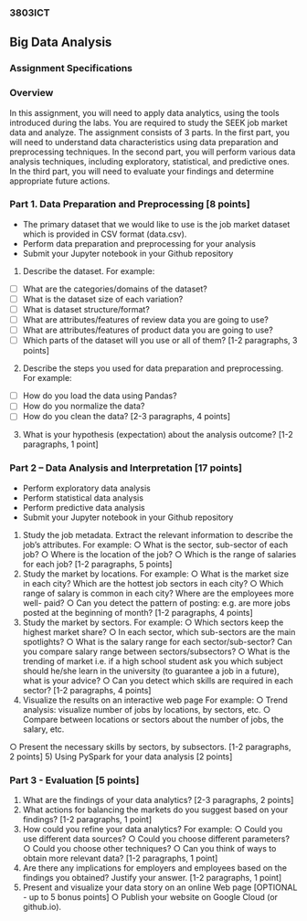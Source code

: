 ### 3803ICT
## Big Data Analysis
### Assignment Specifications

### Overview
In this assignment, you will need to apply data analytics, using the tools introduced during the labs. You are required to study the SEEK job market data and analyze. The assignment consists of 3 parts. In the first part, you will need to understand data characteristics using data preparation and preprocessing techniques. In the second part, you will perform various data analysis techniques, including exploratory, statistical, and predictive ones. In the third part, you will need to evaluate your findings and determine appropriate future actions.
### Part 1. Data Preparation and Preprocessing [8 points]
* The primary dataset that we would like to use is the job market dataset which is provided in CSV format (data.csv).
* Perform data preparation and preprocessing for your analysis
* Submit your Jupyter notebook in your Github repository
1. Describe the dataset. For example:
- [ ] What are the categories/domains of the dataset?
- [ ] What is the dataset size of each variation?
- [ ] What is dataset structure/format?
- [ ] What are attributes/features of review data you are going to use?
- [ ] What are attributes/features of product data you are going to use?
- [ ] Which parts of the dataset will you use or all of them?
[1-2 paragraphs, 3 points]
2. Describe the steps you used for data preparation and preprocessing.
For example:
- [ ] How do you load the data using Pandas?
- [ ] How do you normalize the data?
- [ ] How do you clean the data?
[2-3 paragraphs, 4 points]
3. What is your hypothesis (expectation) about the analysis outcome?
[1-2 paragraphs, 1 point]

### Part 2 – Data Analysis and Interpretation [17 points]
* Perform exploratory data analysis
* Perform statistical data analysis
* Perform predictive data analysis
* Submit your Jupyter notebook in your Github repository
1) Study the job metadata. Extract the relevant information to describe the job’s attributes. For example:
○ What is the sector, sub-sector of each job?
○ Where is the location of the job?
○ Which is the range of salaries for each job?
[1-2 paragraphs, 5 points]
2) Study the market by locations.
For example:
○ What is the market size in each city? Which are the hottest job sectors in each city?
○ Which range of salary is common in each city? Where are the employees more well-
paid?
○ Can you detect the pattern of posting: e.g. are more jobs posted at the beginning of
month?
[1-2 paragraphs, 4 points]
3) Study the market by sectors. For example:
○ Which sectors keep the highest market share?
○ In each sector, which sub-sectors are the main spotlights?
○ What is the salary range for each sector/sub-sector? Can you compare salary range
between sectors/subsectors?
○ What is the trending of market i.e. if a high school student ask you which subject
should he/she learn in the university (to guarantee a job in a future), what is your
advice?
○ Can you detect which skills are required in each sector?
[1-2 paragraphs, 4 points]
4) Visualize the results on an interactive web page
For example:
○ Trend analysis: visualize number of jobs by locations, by sectors, etc.
○ Compare between locations or sectors about the number of jobs, the salary, etc.

○ Present the necessary skills by sectors, by subsectors. [1-2 paragraphs, 2 points]
5) Using PySpark for your data analysis [2 points]
### Part 3 - Evaluation [5 points]
1) What are the findings of your data analytics? [2-3 paragraphs, 2 points]
2) What actions for balancing the markets do you suggest based on your findings? [1-2 paragraphs, 1 point]
3) How could you refine your data analytics? For example:
○ Could you use different data sources?
○ Could you choose different parameters?
○ Could you choose other techniques?
○ Can you think of ways to obtain more relevant data?
[1-2 paragraphs, 1 point]
4) Are there any implications for employers and employees based on the findings you obtained?
Justify your answer.
[1-2 paragraphs, 1 point]
5) Present and visualize your data story on an online Web page [OPTIONAL - up to 5 bonus
points]
○ Publish your website on Google Cloud (or github.io).

